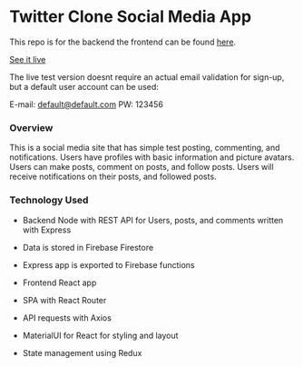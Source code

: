 # Twitter Clone Social Media App

This repo is for the backend the frontend can be found [here](https://github.com/cyrusbosworth/socialmediaapp-frontend).

[See it live](https://tracker-131f0.firebaseapp.com/)

The live test version doesnt require an actual email validation for sign-up, but a default user account can be used:
  
  E-mail: default@default.com PW: 123456

### Overview
  This is a social media site that has simple test posting, commenting, and notifications.  Users have profiles with basic information and picture avatars.  Users can make posts, comment on posts, and follow posts.  Users will receive notifications on their posts, and followed posts. 
  
### Technology Used

* Backend Node with REST API for Users, posts, and comments written with Express
* Data is stored in Firebase Firestore
* Express app is exported to Firebase functions

* Frontend React app 
* SPA with React Router
* API requests with Axios
* MaterialUI for React for styling and layout
* State management using Redux
